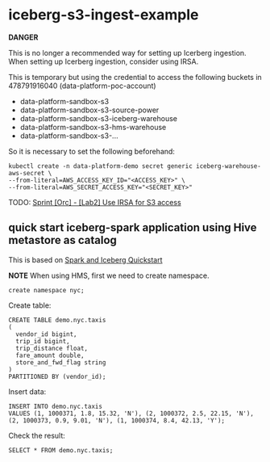 # iceberg-s3-ingest-example

**DANGER**

This is no longer a recommended way for setting up Icerberg ingestion. When setting up Icerberg ingestion, consider using IRSA.

This is temporary but using the credential to access the following buckets in 478791916040 (data-platform-poc-account)

- data-platform-sandbox-s3
- data-platform-sandbox-s3-source-power
- data-platform-sandbox-s3-iceberg-warehouse
- data-platform-sandbox-s3-hms-warehouse
- data-platform-sandbox-s3-...

So it is necessary to set the following beforehand:

```shell
kubectl create -n data-platform-demo secret generic iceberg-warehouse-aws-secret \
--from-literal=AWS_ACCESS_KEY_ID="<ACCESS_KEY>" \
--from-literal=AWS_SECRET_ACCESS_KEY="<SECRET_KEY>"
```

TODO: [Sprint [Orc] - [Lab2] Use IRSA for S3 access](https://wovencity.monday.com/boards/3813113014/views/90945203/pulses/5199248131)

## quick start iceberg-spark application using Hive metastore as catalog

This is based on [Spark and Iceberg Quickstart](https://iceberg.apache.org/spark-quickstart/)

**NOTE** When using HMS, first we need to create namespace.

```shell
create namespace nyc;
```

Create table:

```shell
CREATE TABLE demo.nyc.taxis
(
  vendor_id bigint,
  trip_id bigint,
  trip_distance float,
  fare_amount double,
  store_and_fwd_flag string
)
PARTITIONED BY (vendor_id);
```

Insert data:

```shell
INSERT INTO demo.nyc.taxis
VALUES (1, 1000371, 1.8, 15.32, 'N'), (2, 1000372, 2.5, 22.15, 'N'), (2, 1000373, 0.9, 9.01, 'N'), (1, 1000374, 8.4, 42.13, 'Y');
```

Check the result:

```shell
SELECT * FROM demo.nyc.taxis;
```
